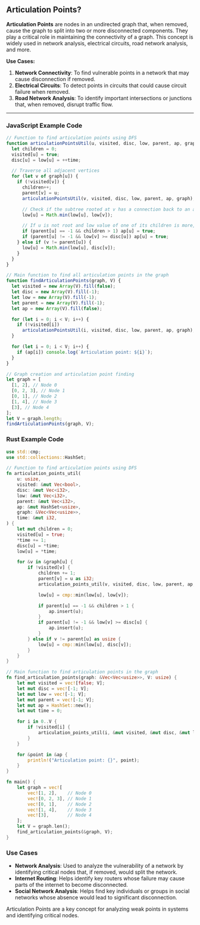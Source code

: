 ## Articulation Points?

**Articulation Points** are nodes in an undirected graph that, when removed, cause the graph to split into two or more disconnected components. They play a critical role in maintaining the connectivity of a graph. This concept is widely used in network analysis, electrical circuits, road network analysis, and more.

**Use Cases:**

1. **Network Connectivity**: To find vulnerable points in a network that may cause disconnection if removed.
2. **Electrical Circuits**: To detect points in circuits that could cause circuit failure when removed.
3. **Road Network Analysis**: To identify important intersections or junctions that, when removed, disrupt traffic flow.

---

### JavaScript Example Code

```javascript
// Function to find articulation points using DFS
function articulationPointsUtil(u, visited, disc, low, parent, ap, graph) {
  let children = 0;
  visited[u] = true;
  disc[u] = low[u] = ++time;

  // Traverse all adjacent vertices
  for (let v of graph[u]) {
    if (!visited[v]) {
      children++;
      parent[v] = u;
      articulationPointsUtil(v, visited, disc, low, parent, ap, graph);

      // Check if the subtree rooted at v has a connection back to an ancestor of u
      low[u] = Math.min(low[u], low[v]);

      // If u is not root and low value of one of its children is more, u is an articulation point
      if (parent[u] == -1 && children > 1) ap[u] = true;
      if (parent[u] != -1 && low[v] >= disc[u]) ap[u] = true;
    } else if (v != parent[u]) {
      low[u] = Math.min(low[u], disc[v]);
    }
  }
}

// Main function to find all articulation points in the graph
function findArticulationPoints(graph, V) {
  let visited = new Array(V).fill(false);
  let disc = new Array(V).fill(-1);
  let low = new Array(V).fill(-1);
  let parent = new Array(V).fill(-1);
  let ap = new Array(V).fill(false);

  for (let i = 0; i < V; i++) {
    if (!visited[i])
      articulationPointsUtil(i, visited, disc, low, parent, ap, graph);
  }

  for (let i = 0; i < V; i++) {
    if (ap[i]) console.log(`Articulation point: ${i}`);
  }
}

// Graph creation and articulation point finding
let graph = [
  [1, 2], // Node 0
  [0, 2, 3], // Node 1
  [0, 1], // Node 2
  [1, 4], // Node 3
  [3], // Node 4
];
let V = graph.length;
findArticulationPoints(graph, V);
```

### Rust Example Code

```rust
use std::cmp;
use std::collections::HashSet;

// Function to find articulation points using DFS
fn articulation_points_util(
    u: usize,
    visited: &mut Vec<bool>,
    disc: &mut Vec<i32>,
    low: &mut Vec<i32>,
    parent: &mut Vec<i32>,
    ap: &mut HashSet<usize>,
    graph: &Vec<Vec<usize>>,
    time: &mut i32,
) {
    let mut children = 0;
    visited[u] = true;
    *time += 1;
    disc[u] = *time;
    low[u] = *time;

    for &v in &graph[u] {
        if !visited[v] {
            children += 1;
            parent[v] = u as i32;
            articulation_points_util(v, visited, disc, low, parent, ap, graph, time);

            low[u] = cmp::min(low[u], low[v]);

            if parent[u] == -1 && children > 1 {
                ap.insert(u);
            }
            if parent[u] != -1 && low[v] >= disc[u] {
                ap.insert(u);
            }
        } else if v != parent[u] as usize {
            low[u] = cmp::min(low[u], disc[v]);
        }
    }
}

// Main function to find articulation points in the graph
fn find_articulation_points(graph: &Vec<Vec<usize>>, V: usize) {
    let mut visited = vec![false; V];
    let mut disc = vec![-1; V];
    let mut low = vec![-1; V];
    let mut parent = vec![-1; V];
    let mut ap = HashSet::new();
    let mut time = 0;

    for i in 0..V {
        if !visited[i] {
            articulation_points_util(i, &mut visited, &mut disc, &mut low, &mut parent, &mut ap, graph, &mut time);
        }
    }

    for &point in &ap {
        println!("Articulation point: {}", point);
    }
}

fn main() {
    let graph = vec![
        vec![1, 2],    // Node 0
        vec![0, 2, 3], // Node 1
        vec![0, 1],    // Node 2
        vec![1, 4],    // Node 3
        vec![3],       // Node 4
    ];
    let V = graph.len();
    find_articulation_points(&graph, V);
}
```

### **Use Cases**

- **Network Analysis**: Used to analyze the vulnerability of a network by identifying critical nodes that, if removed, would split the network.
- **Internet Routing**: Helps identify key routers whose failure may cause parts of the internet to become disconnected.
- **Social Network Analysis**: Helps find key individuals or groups in social networks whose absence would lead to significant disconnection.

Articulation Points are a key concept for analyzing weak points in systems and identifying critical nodes.
